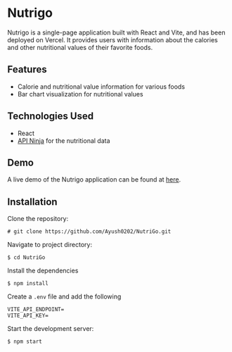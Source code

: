 # Nutrigo

Nutrigo is a single-page application built with React and Vite, and has been deployed on Vercel. It provides users with information about the calories and other nutritional values of their favorite foods. 


## Features 

- Calorie and nutritional value information for various foods
- Bar chart visualization for nutritional values


## Technologies Used

- React
- [API Ninja](https://api-ninjas.com/api/nutrition) for the nutritional data


## Demo

A live demo of the Nutrigo application can be found at [here](https://nutri-go.vercel.app/).


## Installation

Clone the repository:

```
# git clone https://github.com/Ayush0202/NutriGo.git
```

Navigate to project directory:
```
$ cd NutriGo
```

Install the dependencies
```
$ npm install
```

Create a `.env` file and add the following
```
VITE_API_ENDPOINT=
VITE_API_KEY=
```

Start the development server:
```
$ npm start
```